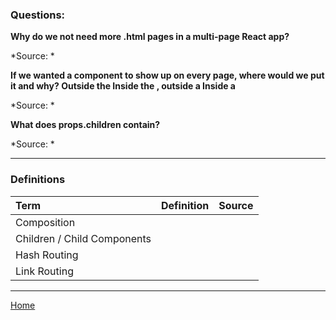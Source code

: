 ### Questions:

**Why do we not need more .html pages in a multi-page React app?**



*Source: *

**If we wanted a component to show up on every page, where would we put it and why?
Outside the <BrowserRouter/>
Inside the <BrowserRouter />, outside a <Route />
Inside a <Route />**



*Source: *

**What does props.children contain?**



*Source: *

---

### Definitions

|Term|Definition|Source|
|:--|:-:|--:|
|Composition|||
|Children / Child Components|||
|Hash Routing|||
|Link Routing|||

---

[Home](https://jchinzi.github.io/reading-notes/)